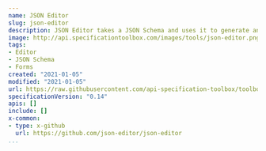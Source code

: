 ```yaml
---
name: JSON Editor
slug: json-editor
description: JSON Editor takes a JSON Schema and uses it to generate an HTML form. It has full support for JSON Schema version 3 and 4 and can integrate with several popular CSS frameworks (bootstrap, spectre, tailwind).
image: http://api.specificationtoolbox.com/images/tools/json-editor.png
tags:
- Editor
- JSON Schema
- Forms
created: "2021-01-05"
modified: "2021-01-05"
url: https://raw.githubusercontent.com/api-specification-toolbox/toolbox/main/_tools/json-editor.md
specificationVersion: "0.14"
apis: []
include: []
x-common:
- type: x-github
  url: https://github.com/json-editor/json-editor
...
```

